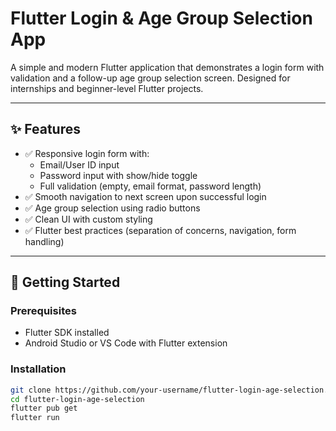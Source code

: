 # Flutter Login & Age Group Selection App

A simple and modern Flutter application that demonstrates a login form with validation and a follow-up age group selection screen. Designed for internships and beginner-level Flutter projects.

---

## ✨ Features

- ✅ Responsive login form with:
  - Email/User ID input
  - Password input with show/hide toggle
  - Full validation (empty, email format, password length)
- ✅ Smooth navigation to next screen upon successful login
- ✅ Age group selection using radio buttons
- ✅ Clean UI with custom styling
- ✅ Flutter best practices (separation of concerns, navigation, form handling)

---

## 🚀 Getting Started

### Prerequisites

- Flutter SDK installed
- Android Studio or VS Code with Flutter extension

### Installation

```bash
git clone https://github.com/your-username/flutter-login-age-selection.git
cd flutter-login-age-selection
flutter pub get
flutter run
